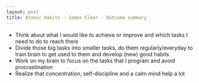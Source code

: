 ```yaml
---
layout: post
title: Atomic Habits - James Clear - Outcome summary
---
```

- Think about what I would like to achieve or improve and which tasks I need to do to reach there
- Divide those big tasks into smaller tasks, do them regularly/everyday to train brain to get used to them and develop (new) good habits
- Work on my brain to focus on the tasks that I program and avoid procrastination 
- Realize that concentration, self-discipline and a calm mind help a lot
